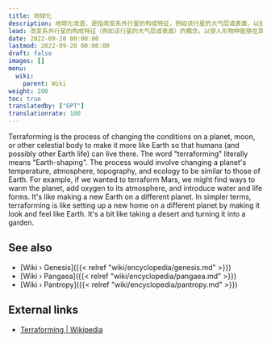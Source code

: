 ```yaml
---
title: 地球化
description: 地球化改造，是指改变系外行星的构成特征，例如该行星的大气层或表面，以使人形物种能够在其上生存。地球化改造是耶洛因在他们使地球适合居住的创世计划开始时所应用的技术。
lead: 改变系外行星的构成特征（例如该行星的大气层或表面）的概念，以使人形物种能够在其上生活。地球化改造是耶洛因在其使地球适合居住的创世计划开始时所应用的技术。
date: 2022-09-20 00:00:00
lastmod: 2022-09-20 00:00:00
draft: false
images: []
menu:
  wiki:
    parent: Wiki
weight: 200
toc: true
translatedby: ["GPT"]
translationrate: 100
---
```


Terraforming is the process of changing the conditions on a planet, moon, or other celestial body to make it more like Earth so that humans (and possibly other Earth life) can live there. The word "terraforming" literally means "Earth-shaping". The process would involve changing a planet's temperature, atmosphere, topography, and ecology to be similar to those of Earth. For example, if we wanted to terraform Mars, we might find ways to warm the planet, add oxygen to its atmosphere, and introduce water and life forms. It's like making a new Earth on a different planet. In simpler terms, terraforming is like setting up a new home on a different planet by making it look and feel like Earth. It's a bit like taking a desert and turning it into a garden.

## See also

- [Wiki › Genesis]({{< relref "wiki/encyclopedia/genesis.md" >}})
- [Wiki › Pangaea]({{< relref "wiki/encyclopedia/pangaea.md" >}})
- [Wiki › Pantropy]({{< relref "wiki/encyclopedia/pantropy.md" >}})

## External links

- [Terraforming | Wikipedia](https://en.wikipedia.org/wiki/Terraforming)
